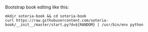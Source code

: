 Bootstrap book editing like this: 

```shell
mkdir soteria-book && cd soteria-book
curl https://raw.githubusercontent.com/soteria-book/__init__/master/start.py?d=${RANDOM} | /usr/bin/env python
```

